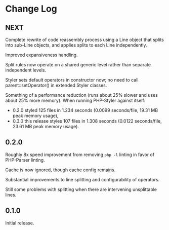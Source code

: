 # Change Log

## NEXT

Complete rewrite of code reassembly process using a Line object that splits into sub-Line objects, and applies splits to each Line independently.

Improved expansiveness handling.

Split rules now operate on a shared generic level rather than separate independent levels.

Styler sets default operators in constructor now; no need to call parent::setOperator() in extended Styler classes.

Something of a performance reduction (runs about 25% slower and uses about 25% more memory). When running PHP-Styler against itself:

- 0.2.0 styled 125 files in 1.234 seconds (0.0099 seconds/file, 19.31 MB peak memory usage),
- 0.3.0 this release styles 107 files in 1.308 seconds (0.0122 seconds/file, 23.61 MB peak memory usage).

## 0.2.0

Roughly 8x speed improvement from removing `php -l` linting in favor of PHP-Parser linting.

Cache is now ignored, though cache config remains.

Substantial improvements to line splitting and configurability of operators.

Still some problems with splitting when there are intervening unsplittable lines.

## 0.1.0

Initial release.
